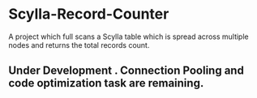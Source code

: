 # Scylla-Record-Counter
A project which full scans a Scylla table which is spread across multiple nodes and returns the total records count.

## Under Development . Connection Pooling and code optimization task are remaining.
